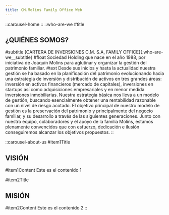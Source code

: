 ```yaml
---
title: CM.Molins Family Office Web
---
```


::carousel-home
::
::who-are-we
#title
  ## ¿QUIÉNES SOMOS?
#subtitle
  [CARTERA DE INVERSIONES C.M. S.A, FAMILY OFFICE]{.who-are-we__subtitle}
#float
  Sociedad Holding que nace en el año 1988, por iniciativa de Joaquín Molins para aglutinar y organizar la gestión del patrimonio familiar.
#text
  Desde sus inicios y hasta la actualidad nuestra gestión se ha basado en la planificación del patrimonio evolucionando hacia una estrategia de inversión y distribución de activos en tres grandes áreas: inversión en activos financieros (mercado de capitales), inversiones en startups así como adquisiciones empresariales y en menor medida inversiones inmobiliarias. Nuestra estrategia básica nos lleva a un modelo de gestión, buscando esencialmente obtener una rentabilidad razonable con un nivel de riesgo acotado. El objetivo principal de nuestro modelo de gestión es la preservación del patrimonio y principalmente del negocio familiar, y su desarrollo a través de las siguientes generaciones. Junto con nuestro equipo, colaboradores y el apoyo de la familia Molins, estamos plenamente convencidos que con esfuerzo, dedicación e ilusión conseguiremos alcanzar los objetivos propuestos.
::

::carousel-about-us
#item1Title
  ## VISIÓN
#item1Content
  Este es el contenido 1

#item2Title
  ## MISIÓN
#item2Content
  Este es el contenido 2
::
